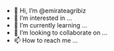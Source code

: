 - 👋 Hi, I’m @emirateagribiz
- 👀 I’m interested in ...
- 🌱 I’m currently learning ...
- 💞️ I’m looking to collaborate on ...
- 📫 How to reach me ...

<!---
emirateagribiz/emirateagribiz is a ✨ special ✨ repository because its `README.md` (this file) appears on your GitHub profile.
You can click the Preview link to take a look at your changes.
--->
